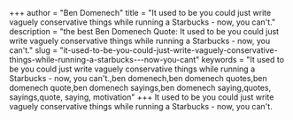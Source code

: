 +++
author = "Ben Domenech"
title = "It used to be you could just write vaguely conservative things while running a Starbucks - now, you can't."
description = "the best Ben Domenech Quote: It used to be you could just write vaguely conservative things while running a Starbucks - now, you can't."
slug = "it-used-to-be-you-could-just-write-vaguely-conservative-things-while-running-a-starbucks---now-you-cant"
keywords = "It used to be you could just write vaguely conservative things while running a Starbucks - now, you can't.,ben domenech,ben domenech quotes,ben domenech quote,ben domenech sayings,ben domenech saying,quotes, sayings,quote, saying, motivation"
+++
It used to be you could just write vaguely conservative things while running a Starbucks - now, you can't.
